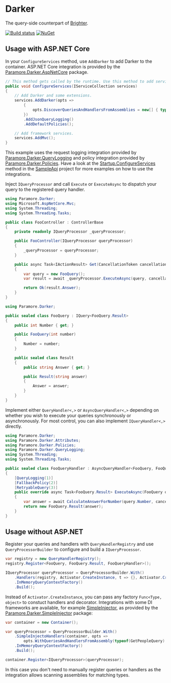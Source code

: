 # Darker
The query-side counterpart of [Brighter](https://github.com/BrighterCommand/Paramore.Brighter).

[![Build status](https://ci.appveyor.com/api/projects/status/almoys73cgc7gs8n?svg=true)](https://ci.appveyor.com/project/BrighterCommand/darker)
[![NuGet](https://img.shields.io/nuget/v/Paramore.Darker.svg)](https://www.nuget.org/packages/Paramore.Darker)

## Usage with ASP.NET Core
In your `ConfigureServices` method, use `AddDarker` to add Darker to the container.
ASP.NET Core integration is provided by the [Paramore.Darker.AspNetCore](https://www.nuget.org/packages/Paramore.Darker.AspNetCore) package.

```csharp
// This method gets called by the runtime. Use this method to add services to the container.
public void ConfigureServices(IServiceCollection services)
{
    // Add Darker and some extensions.
    services.AddDarker(opts =>
        {
            opts.DiscoverQueriesAndHandlersFromAssemblies = new[] { typeof(GetPeopleQuery).Assembly };
        })
        .AddJsonQueryLogging()
        .AddDefaultPolicies();

    // Add framework services.
    services.AddMvc();
}
```

This example uses the request logging integration provided by [Paramore.Darker.QueryLogging](https://www.nuget.org/packages/Paramore.Darker.QueryLogging)
and policy integration provided by [Paramore.Darker.Policies](https://www.nuget.org/packages/Paramore.Darker.Policies).
Have a look at the [Startup.ConfigureServices](https://github.com/BrighterCommand/Darker/blob/master/samples/SampleApi/Startup.cs) method
in the [SampleApi](https://github.com/BrighterCommand/Darker/tree/master/samples/SampleApi) project for more examples on how to use the integrations.

Inject `IQueryProcessor` and call `Execute` or `ExecuteAsync` to dispatch your query to the registered query handler.

```csharp
using Paramore.Darker;
using Microsoft.AspNetCore.Mvc;
using System.Threading;
using System.Threading.Tasks;

public class FooController : ControllerBase
{
    private readonly IQueryProcessor _queryProcessor;

    public FooController(IQueryProcessor queryProcessor)
    {
        _queryProcessor = queryProcessor;
    }

    public async Task<IActionResult> Get(CancellationToken cancellationToken = default(CancellationToken))
    {
        var query = new FooQuery();
        var result = await _queryProcessor.ExecuteAsync(query, cancellationToken);

        return Ok(result.Answer);
    }
}
```

```csharp
using Paramore.Darker;

public sealed class FooQuery : IQuery<FooQuery.Result>
{
    public int Number { get; }

    public FooQuery(int number)
    {
        Number = number;
    }

    public sealed class Result
    {
        public string Answer { get; }

        public Result(string answer)
        {
            Answer = answer;
        }
    }
}
```

Implement either `QueryHandler<,>` or `AsyncQueryHandler<,>` depending on whether you wish to execute your queries synchronously or asynchronously.
For most control, you can also implement `IQueryHandler<,>` directly.

```csharp
using Paramore.Darker;
using Paramore.Darker.Attributes;
using Paramore.Darker.Policies;
using Paramore.Darker.QueryLogging;
using System.Threading;
using System.Threading.Tasks;

public sealed class FooQueryHandler : AsyncQueryHandler<FooQuery, FooQuery.Result>
{
    [QueryLogging(1)]
    [FallbackPolicy(2)]
    [RetryableQuery(3)]
    public override async Task<FooQuery.Result> ExecuteAsync(FooQuery query, CancellationToken cancellationToken = default(CancellationToken))
    {
        var answer = await CalculateAnswerForNumber(query.Number, cancellationToken).ConfigureAwait(false);
        return new FooQuery.Result(answer);
    }
}
```

## Usage without ASP.NET
Register your queries and handlers with `QueryHandlerRegistry` and use `QueryProcessorBuilder` to configure and build a `IQueryProcessor`.

```csharp
var registry = new QueryHandlerRegistry();
registry.Register<FooQuery, FooQuery.Result, FooQueryHandler>();

IQueryProcessor queryProcessor = QueryProcessorBuilder.With()
    .Handlers(registry, Activator.CreateInstance, t => {}, Activator.CreateInstance)
    .InMemoryQueryContextFactory()
    .Build();
```

Instead of `Activator.CreateInstance`, you can pass any factory `Func<Type, object>` to constuct handlers and decorator.
Integrations with some DI frameworks are available, for example [SimpleInjector](https://simpleinjector.org), as provided by the [Paramore.Darker.SimpleInjector](https://www.nuget.org/packages/Paramore.Darker.SimpleInjector) package:

```csharp
var container = new Container();

var queryProcessor = QueryProcessorBuilder.With()
    .SimpleInjectoHandlers(container, opts =>
        opts.WithQueriesAndHandlersFromAssembly(typeof(GetPeopleQuery).Assembly))
    .InMemoryQueryContextFactory()
    .Build();

container.Register<IQueryProcessor>(queryProcessor);
```

In this case you don't need to manually register queries or handlers as the integration allows scanning assemblies for matching types.